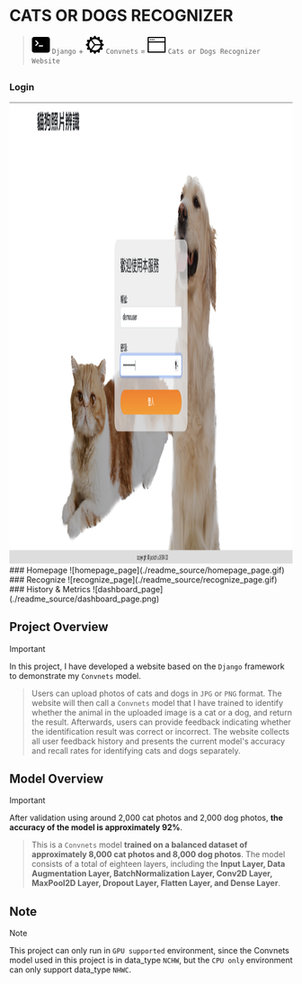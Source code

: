 # CATS OR DOGS RECOGNIZER

> ![cmd-svg](./readme_source/terminal-fill.svg) `Django` + ![gear-svg](./readme_source/gear-wide-connected.svg) `Convnets` = ![window-svg](./readme_source/window-fullscreen.svg) `Cats or Dogs Recognizer Website`

##
### Login
<img width="1440" height="820" src="./readme_source/login_page.png">
### Homepage
![homepage_page](./readme_source/homepage_page.gif)
### Recognize
![recognize_page](./readme_source/recognize_page.gif)
### History & Metrics
![dashboard_page](./readme_source/dashboard_page.png)

## Project Overview
> [!IMPORTANT]
> In this project, I have developed a website based on the `Django` framework to demonstrate my `Convnets` model.

> Users can upload photos of cats and dogs in `JPG` or `PNG` format.
The website will then call a `Convnets` model that I have trained to identify whether the animal in the uploaded image is a cat or a dog, and return the result. 
Afterwards, users can provide feedback indicating whether the identification result was correct or incorrect. 
The website collects all user feedback history and presents the current model's accuracy and recall rates for identifying cats and dogs separately.

## Model Overview
> [!IMPORTANT]
> After validation using around 2,000 cat photos and 2,000 dog photos, **the accuracy of the model is approximately 92%**.

> This is a `Convnets` model **trained on a balanced dataset of approximately 8,000 cat photos and 8,000 dog photos**. 
The model consists of a total of eighteen layers, including the **Input Layer, Data Augmentation Layer, BatchNormalization Layer, Conv2D Layer, MaxPool2D Layer, Dropout Layer, Flatten Layer, and Dense Layer**.

## Note
> [!NOTE]
> This project can only run in `GPU supported` environment, since the Convnets model used in this project is in data_type `NCHW`, but the `CPU only` environment can only support data_type `NHWC`.
